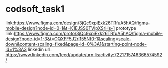 # codsoft_task1
link:https://www.figma.com/design/3jQc9xpiExk26TRfuA5hAQ/figma-mobile-design?node-id=0-1&t=K1EJSS0TVlpXSrHs-1 prototype link:https://www.figma.com/proto/3jQc9xpiExk26TRfuA5hAQ/figma-mobile-design?node-id=1-3&t=OQXFF5J2rl155Nf0-1&scaling=scale-down&content-scaling=fixed&page-id=0%3A1&starting-point-node-id=1%3A3 linkedin url: https://www.linkedin.com/feed/update/urn:li:activity:7221715746366574592/

